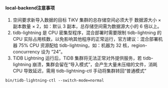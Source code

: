 






#### local-backend注意事项
1. 空间要求新导入数据的目标 TiKV 集群的总存储空间必须大于 数据源大小 × 副本数量 × 2，如：默认 3 副本，总存储空间需为数据源大小的 6 倍以上。
2. tidb-lightning 是 CPU 密集型程序，混合部署时需要限制 tidb-lightning 的 CPU 实际占用核数，以免影响其他程序的正常运行，官方建议：混合部署机器 75% CPU 资源配给 tidb-lightning，如：机器为 32 核，region-concurrency 设为 “24”。
3. TiDB Lightning 运行后，TiDB 集群将无法正常对外提供服务，若 tidb-lightning 崩溃，集群会留在“导入模式”，会产生大量未压缩的文件，消耗 CPU 导致延迟，需用 tidb-lightning-ctl 手动将集群转回“普通模式”
```
bin/tidb-lightning-ctl --switch-mode=normal
```

